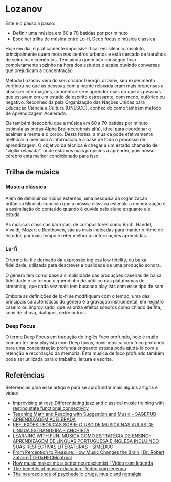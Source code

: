 # **Lozanov**

Este é o passo a passo:
- Definir uma música em 60 a 70 batidas por por minuto
- Escolher trilha de música entre Lo-fi, Deep focus e música classica

Hoje em dia, é praticamente impossível ficar em silêncio absoluto, principalmente 
quem mora nos centros urbanos e está cercado de barulhos de veículos e comércios. 
Tem ainda quem não consegue ficar completamente sozinho na hora dos estudos e 
acaba ouvindo conversas que prejudicam a concentração.

Metodo Lozanov vem do seu criador Georgi Lozanov, seu experimento verificou-se que 
as pessoas com a mente relaxada eram mais propensas a absorver informações, 
concentrar-se e aprender mais do que as pessoas que estavam em um estado de 
espírito estressante, com medo, eufórico ou negativo. Reconhecida pela Organização 
das Nações Unidas para Educação Ciência e Cultura (UNESCO), conhecido como também
metodo de Aprendizagem Acelerada.

Ele também descobriu que a música em 60 a 70 batidas por minuto estimula as ondas
Alpha Brain(cerebrais alfa), ideal para coordenar e acalmar a mente e o corpo. 
Desta forma, a música pode efetivamente melhorar a memória A informação é a base 
de todo o processo de aprendizagem. O objetivo da técnica é chegar a um estado 
chamado de "vigília relaxada", onde estamos mais propícios a aprender, pois nosso 
cérebro está melhor condicionado para isso.

## Trilha de música

### Música clássica 
Além de diminuir os ruídos externos, uma pesquisa da organização britânica Mindlab 
concluiu que a música clássica estimula a memorização e a assimilação do conteúdo 
quando é ouvida pelo aluno enquanto ele estuda. 
 
As músicas clássicas barrocas, de compositores como  Bach, Handel, Vivaldi, Mozart 
e Beethoven, são as mais indicadas para manter o ritmo de estudos por mais tempo 
e reter melhor as informações aprendidas.

### Lo-fi 
O termo lo-fi é derivado da expressão inglesa low fidelity, ou baixa fidelidade, 
utilizada para descrever a qualidade de uma produção sonora.

O gênero tem como base a simplicidade das produções caseiras de baixa fidelidade 
e se tornou o queridinho do público nas plataformas de streaming, que cada vez 
mais tem buscado playlists com esse tipo de som.

Embora as definições de lo-fi se modifiquem com o tempo, uma das principais 
características do gênero é a gravação instrumental, em registro caseiro ou 
improvisado, que valoriza efeitos sonoros como chiado de fita, sons de chuva, 
diálogos, entre outros.

### Deep Focus
O termo Deep Focus em tradução do inglês Foco profundo, hoje é muito comum ter
uma playlista com Deep focus, ouvir música com foco profundo para uma concentração 
profunda enquanto estuda pode ajudá-lo com a retenção e recordação da memória. 
Esta música de foco profundo também pode ser utilizada para o trabalho, leitura 
e escrita.

## Referências
Referências para esse artigo e para se aprofundar mais alguns artigos e video:
- [Improvising at rest: Differentiating jazz and classical music training with resting state functional connectivity](https://www.sciencedirect.com/science/article/pii/S1053811919309759?via%3Dihub)
- [Teaching Math and Reading with Suggestion and Music - SAGEPUB](https://journals.sagepub.com/doi/pdf/10.1177/105345128001600107)
- [APRENDIZAGEM ACELERADA](http://www.diaadiaeducacao.pr.gov.br/portals/roteiropedagogico/recursometod/3664_aprendizagem_acelerada.pdf)
- [REFLEXÕES TEÓRICAS SOBRE O USO DE MÚSICA NAS AULAS DE LÍNGUA ESTRANGEIRA - ANCHIETA](https://revistas.anchieta.br/index.php/RevistaInterseccoes/article/view/1194)
- [LEARNING WITH FUN: MÚSICA COMO ESTRATÉGIA DE ENSINO-APRENDIZAGEM DE LÍNGUAS PORTUGUESA E INGLESA INCLUINDO SUAS RESPECTIVAS LITERATURAS - SIMEDUC](https://eventos.set.edu.br/simeduc/article/view/14714)
- [From Perception to Pleasure: How Music Changes the Brain | Dr. Robert Zatorre | TEDxHECMontréal](https://www.youtube.com/watch?v=KVX8j5s53Os)
- [How music makes me a better neuroscientist | Video com legenda](https://www.ted.com/talks/indre_viskontas_how_music_makes_me_a_better_neuroscientist)
- [The benefits of music education | Video com legenda](https://www.ted.com/talks/anita_collins_the_benefits_of_music_education)
- [The neuroscience of psychedelic drugs, music and nostalgia](https://www.ted.com/talks/frederick_streeter_barrett_the_neuroscience_of_psychedelic_drugs_music_and_nostalgia)